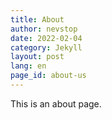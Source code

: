 ```yaml
---
title: About
author: nevstop
date: 2022-02-04
category: Jekyll
layout: post
lang: en
page_id: about-us
---
```


This is an about page.
